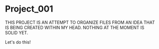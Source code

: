 # Project_001
THIS PROJECT IS AN ATTEMPT TO ORGANIZE FILES FROM AN IDEA THAT IS BEING CREATED WITHIN MY HEAD. NOTHING AT THE MOMENT IS SOLID YET.

Let's do this!